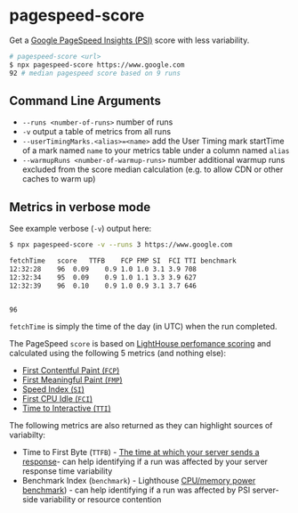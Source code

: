 # pagespeed-score

Get a [Google PageSpeed Insights (PSI)](https://developers.google.com/speed/pagespeed/insights/) score with less variability.


```sh
# pagespeed-score <url>
$ npx pagespeed-score https://www.google.com
92 # median pagespeed score based on 9 runs
```

## Command Line Arguments

* `--runs <number-of-runs>` number of runs
* `-v` output a table of metrics from all runs
* `--userTimingMarks.<alias>=<name>` add the User Timing mark startTime of a mark named `name` to your metrics table under a column named `alias`
* `--warmupRuns <number-of-warmup-runs>` number additional warmup runs excluded from the score median calculation (e.g. to allow CDN or other caches to warm up)

## Metrics in verbose mode

See example verbose (`-v`) output here:

```sh
$ npx pagespeed-score -v --runs 3 https://www.google.com

fetchTime	score	TTFB	FCP	FMP	SI	FCI	TTI	benchmark
12:32:28	96	0.09	0.9	1.0	1.0	3.1	3.9	708
12:32:34	95	0.09	0.9	1.0	1.1	3.3	3.9	627
12:32:39	96	0.10	0.9	1.0	0.9	3.1	3.7	646


96
```

`fetchTime` is simply the time of the day (in UTC) when the run completed.

The PageSpeed `score` is based on [LightHouse perfomance scoring](https://github.com/GoogleChrome/lighthouse/blob/master/docs/scoring.md) and calculated using the following 5 metrics (and nothing else):

* [First Contentful Paint (`FCP`)](https://github.com/csabapalfi/awesome-web-performance-metrics#first-contentful-paint-fcp)
* [First Meaningful Paint (`FMP`)](https://github.com/csabapalfi/awesome-web-performance-metrics#first-meaningful-paint-fmp)
* [Speed Index (`SI`)](https://github.com/csabapalfi/awesome-web-performance-metrics#speed-index)
* [First CPU Idle (`FCI`)](https://github.com/csabapalfi/awesome-web-performance-metrics#first-cpu-idle)
* [Time to Interactive (`TTI`)](https://github.com/csabapalfi/awesome-web-performance-metrics#time-to-interactive-tti)

The following metrics are also returned as they can highlight sources of variabilty:

* Time to First Byte (`TTFB`) - [The time at which your server sends a response](https://developers.google.com/web/tools/lighthouse/audits/ttfb)- can help identifying if a run was affected by your server response time variability
* Benchmark Index (`benchmark`) - Lighthouse [CPU/memory power benchmark](https://github.com/GoogleChrome/lighthouse/blob/master/lighthouse-core/lib/page-functions.js#L128-L154)) - can help identifying if a run was affected by PSI server-side variability or resource contention
